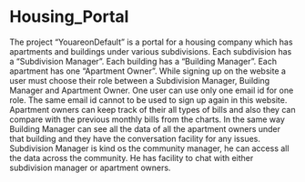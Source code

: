 # Housing_Portal
The project “YouareonDefault” is a portal for a housing company which has apartments and buildings under  various subdivisions. Each subdivision has a “Subdivision Manager”. Each building has a “Building Manager”.  Each apartment has one “Apartment Owner”. While signing up on the website a user must choose their role between a Subdivision Manager, Building  Manager and Apartment Owner. One user can use only one email id for one role. The same email id cannot to  be used to sign up again in this website.
Apartment owners can keep track of their all types of bills and also they can compare with the previous monthly bills from the charts.
In the same way Building Manager can see all the data of all the apartment owners under that building and they have the conversation facility for any issues.
Subdivision Manager is kind os the community manager, he can access all the data across the community. He has facility to chat with either subdivision manager or apartment owners.
